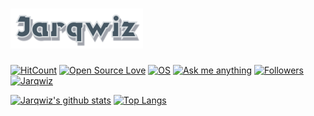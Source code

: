 # [![Jarqwiz](jarqwiz.svg)][jarqwiz]

[![HitCount](http://hits.dwyl.com/Jarqwiz/Jarqwiz.svg)](http://hits.dwyl.com/Jarqwiz/Jarqwiz)
[![Open Source Love](https://img.shields.io/badge/Open%20Source-%E2%99%A5-red?style=flat-square)](https://github.com/Jarqwiz?tab=repositories)
[![OS](https://img.shields.io/badge/OS-Arch%20BTW-blue?style=flat-square&logo=arch-linux)](https://www.archlinux.org)
[![Ask me anything](https://img.shields.io/badge/Ask%20me-anything-orange?style=flat-square&logo=github)](https://github.com/Jarqwiz/Jarqwiz/issues/new)
[![Followers](https://img.shields.io/github/followers/Jarqwiz?logo=github&style=flat-square)](https://github.com/Jarqwiz?tab=followers)
[![Jarqwiz](https://img.shields.io/website?logo=eleventy&style=flat-square&url=https%3A%2F%2Fjarqwiz.xyz)][jarqwiz]

[![Jarqwiz's github stats](https://github-readme-stats.vercel.app/api?username=Jarqwiz&show_icons=true&count_private=true&custom_title=My+Stats)][readme-stats]
[![Top Langs](https://github-readme-stats.vercel.app/api/top-langs/?username=Jarqwiz&layout=compact)][readme-stats]

[jarqwiz]: https://jarqwiz.xyz
[readme-stats]: https://github.com/anuraghazra/github-readme-stats
